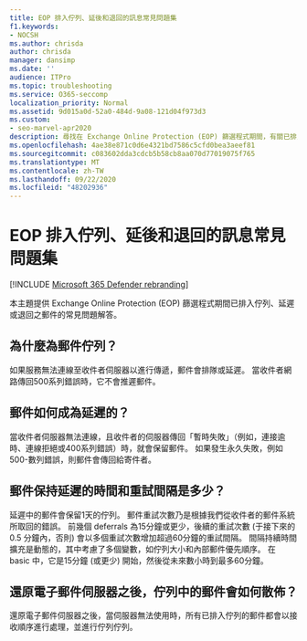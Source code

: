 ```yaml
---
title: EOP 排入佇列、延後和退回的訊息常見問題集
f1.keywords:
- NOCSH
ms.author: chrisda
author: chrisda
manager: dansimp
ms.date: ''
audience: ITPro
ms.topic: troubleshooting
ms.service: O365-seccomp
localization_priority: Normal
ms.assetid: 9d015a0d-52a0-484d-9a08-121d04f973d3
ms.custom:
- seo-marvel-apr2020
description: 尋找在 Exchange Online Protection (EOP) 篩選程式期間，有關已排入佇列、延遲或退回之郵件的最常見問題的答案。
ms.openlocfilehash: 4ae38e871c0d6e4321bd7586c5cfd0bea3aeef81
ms.sourcegitcommit: c083602dda3cdcb5b58cb8aa070d77019075f765
ms.translationtype: MT
ms.contentlocale: zh-TW
ms.lasthandoff: 09/22/2020
ms.locfileid: "48202936"
---
```

# <a name="eop-queued-deferred-and-bounced-messages-faq"></a>EOP 排入佇列、延後和退回的訊息常見問題集

[!INCLUDE [Microsoft 365 Defender rebranding](../includes/microsoft-defender-for-office.md)]


本主題提供 Exchange Online Protection (EOP) 篩選程式期間已排入佇列、延遲或退回之郵件的常見問題解答。

## <a name="why-is-mail-queuing"></a>為什麼為郵件佇列？

如果服務無法連線至收件者伺服器以進行傳遞，郵件會排隊或延遲。 當收件者網路傳回500系列錯誤時，它不會推遲郵件。

## <a name="how-does-a-message-become-deferred"></a>郵件如何成為延遲的？

當收件者伺服器無法連線，且收件者的伺服器傳回「暫時失敗」（例如，連接逾時、連線拒絕或400系列錯誤）時，就會保留郵件。 如果發生永久失敗，例如 500-數列錯誤，則郵件會傳回給寄件者。

## <a name="how-long-does-a-message-remain-in-deferral-and-what-is-the-retry-interval"></a>郵件保持延遲的時間和重試間隔是多少？

延遲中的郵件會保留1天的佇列。 郵件重試次數乃是根據我們從收件者的郵件系統所取回的錯誤。 前幾個 deferrals 為15分鐘或更少，後續的重試次數 (于接下來的0.5 分鐘內，否則) 會以多個重試次數增加超過60分鐘的重試間隔。 間隔持續時間擴充是動態的，其中考慮了多個變數，如佇列大小和內部郵件優先順序。 在 basic 中，它是15分鐘 (或更少) 開始，然後從未來數小時到最多60分鐘。

## <a name="after-your-email-server-is-restored-how-are-queued-messages-distributed"></a>還原電子郵件伺服器之後，佇列中的郵件會如何散佈？

還原電子郵件伺服器之後，當伺服器無法使用時，所有已排入佇列的郵件都會以接收順序進行處理，並進行佇列佇列。
